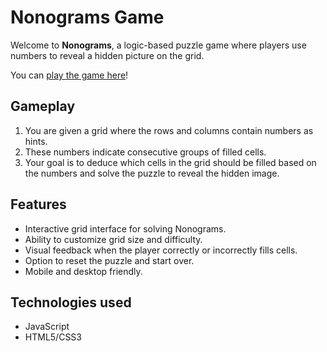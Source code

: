 # Nonograms Game

Welcome to **Nonograms**, a logic-based puzzle game where players use numbers to reveal a hidden picture on the grid.

You can [play the game here](https://jsnata.github.io/nonograms-game/nonograms/index.html)!

## Gameplay

1. You are given a grid where the rows and columns contain numbers as hints.
2. These numbers indicate consecutive groups of filled cells.
3. Your goal is to deduce which cells in the grid should be filled based on the numbers and solve the puzzle to reveal the hidden image.

## Features

- Interactive grid interface for solving Nonograms.
- Ability to customize grid size and difficulty.
- Visual feedback when the player correctly or incorrectly fills cells.
- Option to reset the puzzle and start over.
- Mobile and desktop friendly.

## Technologies used

- JavaScript
- HTML5/CSS3
